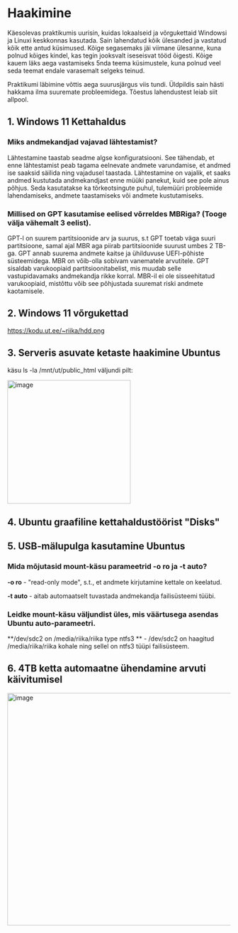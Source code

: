 # Haakimine
Käesolevas praktikumis uurisin, kuidas lokaalseid ja võrgukettaid Windowsi ja Linuxi keskkonnas kasutada. 
Sain lahendatud kõik ülesanded ja vastatud kõik ette antud küsimused. Kõige segasemaks jäi viimane ülesanne, kuna polnud kõiges kindel, kas tegin jooksvalt iseseisvat tööd õigesti. Kõige kauem läks aega vastamiseks 5nda teema küsimustele, kuna polnud veel seda teemat endale varasemalt selgeks teinud.

Praktikumi läbimine võttis aega suurusjärgus viis tundi. Üldpildis sain hästi hakkama ilma suuremate probleemidega.
Tõestus lahendustest leiab siit allpool.

## 1. Windows 11 Kettahaldus
### Miks andmekandjad vajavad lähtestamist? 

Lähtestamine taastab seadme algse konfiguratsiooni. See tähendab, et enne lähtestamist peab tagama eelnevate andmete varundamise, et andmed ise saaksid säilida ning vajadusel taastada.
Lähtestamine on vajalik, et saaks andmed kustutada andmekandjast enne müüki panekut, kuid see pole ainus põhjus.
Seda kasutatakse ka tõrkeotsingute puhul, tulemüüri probleemide lahendamiseks, andmete taastamiseks või andmete kustutamiseks.
 
### Millised on GPT kasutamise eelised võrreldes MBRiga? (Tooge välja vähemalt 3 eelist).

GPT-l on suurem partitsioonide arv ja suurus, s.t GPT toetab väga suuri partitsioone, samal ajal MBR aga piirab partitsioonide suurust umbes 2 TB-ga.
GPT annab suurema andmete kaitse ja ühilduvuse UEFI-põhiste süsteemidega. MBR on võib-olla sobivam vanematele arvutitele.
GPT sisaldab varukoopiaid partitsioonitabelist, mis muudab selle vastupidavamaks andmekandja rikke korral. MBR-il ei ole sisseehitatud varukoopiaid, mistõttu võib see põhjustada suuremat riski andmete kaotamisele.

## 2. Windows 11 võrgukettad
https://kodu.ut.ee/~riika/hdd.png

## 3. Serveris asuvate ketaste haakimine Ubuntus
käsu ls -la /mnt/ut/public_html väljundi pilt:

<img width="278" alt="image" src="https://github.com/riikaseeba/opsys2023/assets/144622934/86423657-9dcc-4102-bbb1-a034c7ae7ea0">

## 4. Ubuntu graafiline kettahaldustöörist "Disks"
## 5. USB-mälupulga kasutamine Ubuntus
### Mida mõjutasid mount-käsu parameetrid -o ro ja -t auto?
**-o ro** - "read-only mode", s.t., et andmete kirjutamine kettale on keelatud.

**-t auto** - aitab automaatselt tuvastada andmekandja failisüsteemi tüübi.

### Leidke mount-käsu väljundist üles, mis väärtusega asendas Ubuntu auto-parameetri.
**/dev/sdc2 on /media/riika/riika type ntfs3 ** - /dev/sdc2 on haagitud /media/riika/riika kohale ning sellel on ntfs3 tüüpi failisüsteem.

## 6. 4TB ketta automaatne ühendamine arvuti käivitumisel
<img width="523" alt="image" src="https://github.com/riikaseeba/opsys2023/assets/144622934/fc35baa8-6f36-4289-b0a2-71d84cdaa1be">


